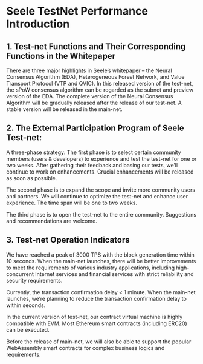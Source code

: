 # Seele TestNet Performance Introduction

## 1. Test-net Functions and Their Corresponding Functions in the Whitepaper

There are three major highlights in Seele’s whitepaper – the Neural Consensus Algorithm (EDA), Heterogeneous Forest Network, and Value Transport Protocol (VTP and QVIC). In this released version of the test-net, the sPoW consensus algorithm can be regarded as the subnet and preview version of the EDA. The complete version of the Neural Consensus Algorithm will be gradually released after the release of our test-net. A stable version will be released in the main-net. 

## 2. The External Participation Program of Seele Test-net:

A three-phase strategy:
The first phase is to select certain community members (users & developers) to experience and test the test-net for one or two weeks.  After gathering their feedback and basing our tests, we’ll continue to work on enhancements.  Crucial enhancements will be released as soon as possible.

The second phase is to expand the scope and invite more community users and partners. We will continue to optimize the test-net and enhance user experience. The time span will be one to two weeks.

The third phase is to open the test-net to the entire community. Suggestions and recommendations are welcome.

## 3. Test-net Operation Indicators

We have reached a peak of 3000 TPS with the block generation time within 10 seconds. When the main-net launches, there will be better improvements to meet the requirements of various industry applications, including high-concurrent Internet services and financial services with strict reliability and security requirements.

Currently, the transaction confirmation delay < 1 minute. When the main-net launches, we’re planning to reduce the transaction confirmation delay to within seconds.

In the current version of test-net, our contract virtual machine is highly compatible with EVM. Most Ethereum smart contracts (including ERC20) can be executed. 
 
Before the release of main-net, we will also be able to support the popular WebAssembly smart contracts for complex business logics and requirements.
